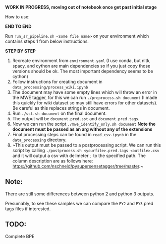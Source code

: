 **WORK IN PROGRESS, moving out of notebook once get past initial stage**

How to use:

**END TO END**

Run `run_sr_pipeline.sh <some file name>` on your environment which contains steps 1 from below instructions.

**STEP BY STEP**

1. Recreate environment from `environment.yaml` (I use conda, but nltk, spacy, and cython are main dependencies so if you just copy those versions should be ok. The most important dependency seems to be cython)
2. Follow instructions for creating document in `data_processing/process_wiki.ipynb`
3. The document may have some empty lines which will throw an error in the MWE tagger, for this we can run `./preprocess.sh document` (I made this quickly for wiki dataset so may still have errors for other datasets). Be careful as this replaces strings in document.
4. Run `./sst.sh document` on the final document.
5. The output will be `document.pred.sst` and `document.pred.tags`.
6. Now we can run the script `./mwe_identify_only.sh document` **Note the document must be passed as an arg without any of the extensions**
7. Final processing steps can be found in `read_csv.ipynb` in the `data_processing` directory.
6. ~This output must be passed to a postprocessing script. We can run this script by calling `./postprocess.sh <yourfile>.pred.tags <outfile>.csv` and it will output a csv with delimeter `;` to the specified path. The column description are as follows here: https://github.com/nschneid/pysupersensetagger/tree/master.~



## Note:

There are still some differences between python 2 and python 3 outputs.

Presumably, to see these samples we can compare the `PY2` and `PY3` pred tags files if interested.

## TODO: 

Complete BPE

